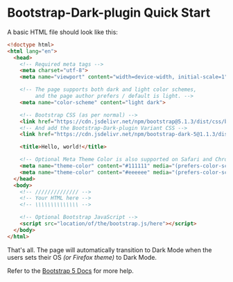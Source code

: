 # Bootstrap-Dark-plugin Quick Start

A basic HTML file should look like this:

```html
<!doctype html>
<html lang="en">
  <head>
    <!-- Required meta tags -->
    <meta charset="utf-8">
    <meta name="viewport" content="width=device-width, initial-scale=1">

    <!-- The page supports both dark and light color schemes,
         and the page author prefers / default is light. -->
    <meta name="color-scheme" content="light dark">

    <!-- Bootstrap CSS (as per normal) -->
    <link href="https://cdn.jsdelivr.net/npm/bootstrap@5.1.3/dist/css/bootstrap.min.css" rel="stylesheet">
    <!-- And add the Bootstrap-Dark-plugin Variant CSS -->
    <link href="https://cdn.jsdelivr.net/npm/bootstrap-dark-5@1.1.3/dist/css/bootstrap-dark-plugin.min.css" rel="stylesheet">

    <title>Hello, world!</title>

    <!-- Optional Meta Theme Color is also supported on Safari and Chrome -->
    <meta name="theme-color" content="#111111" media="(prefers-color-scheme: light)">
    <meta name="theme-color" content="#eeeeee" media="(prefers-color-scheme: dark)">
  </head>
  <body>
    <!-- ////////////// -->
    <!-- Your HTML here -->
    <!-- \\\\\\\\\\\\\\ -->

    <!-- Optional Bootstrap JavaScript -->
    <script src="location/of/the/bootstrap.js/here"></script>
  </body>
</html>
```

That's all.  The page will automatically transition to Dark Mode when the users sets their OS *(or Firefox theme)* to Dark Mode.

Refer to the [Bootstrap 5 Docs](https://getbootstrap.com/docs/5.1/getting-started/introduction/#starter-template) for more help.
